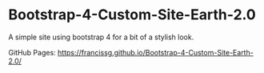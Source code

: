 # Bootstrap-4-Custom-Site-Earth-2.0
A simple site using bootstrap 4 for a bit of a stylish look.

GitHub Pages: https://francissg.github.io/Bootstrap-4-Custom-Site-Earth-2.0/
